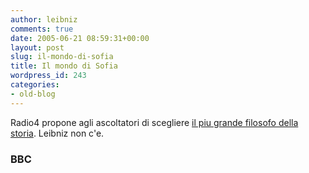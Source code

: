 ```yaml
---
author: leibniz
comments: true
date: 2005-06-21 08:59:31+00:00
layout: post
slug: il-mondo-di-sofia
title: Il mondo di Sofia
wordpress_id: 243
categories:
- old-blog
---
```


Radio4 propone agli ascoltatori di scegliere [il piu grande filosofo della storia](http://www.bbc.co.uk/radio4/history/inourtime/greatest_philosopher_vote_1to5.shtml). Leibniz non c'e.  



### BBC
